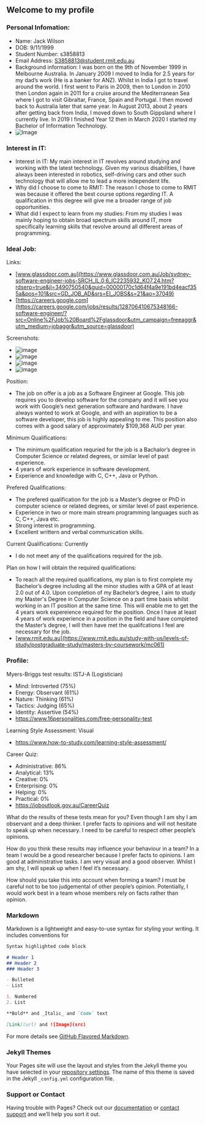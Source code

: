 ## Welcome to my profile

### Personal Infomation:

- Name: Jack Wilson
- DOB: 9/11/1999
- Student Number: s3858813
- Email Address: S3858813@student.rmit.edu.au  
- Background information: I was born on the 9th of November 1999 in Melbourne Australia. In January 2009 I moved to India for 2.5 years for my dad’s work (He is a banker for ANZ). Whilst in India I got to travel around the world. I first went to Paris in 2009, then to London in 2010 then London again in 2011 for a cruise around the Mediterranean Sea where I got to visit Gibraltar, France, Spain and Portugal. I then moved back to Australia later that same year. In August 2013, about 2 years after getting back from India, I moved down to South Gippsland where I currently live. In 2019 I finished Year 12 then in March 2020 I started my Bachelor of Information Technology.
- ![Image](https://github.com/GameMaster1940/My-Profile/blob/master/profile.jpg)

### Interest in IT:

- Interest in IT: My main interest in IT revolves around studying and working with the latest technology. Given my various disabilities, I have always been interested in robotics, self-driving cars and other such technology that will allow me to lead a more independent life.
- Why did I choose to come to RMIT: The reason I chose to come to RMIT was because it offered the best course options regarding IT. A qualification in this degree will give me a broader range of job opportunities.
- What did I expect to learn from my studies: From my studies I was mainly hoping to obtain broad spectrum skills around IT, more specifically learning skills that revolve around all different areas of programming.

### Ideal Job:

Links: 
- [www.glassdoor.com.au](https://www.glassdoor.com.au/Job/sydney-software-engineer-jobs-SRCH_IL.0,6_IC2235932_KO7,24.htm?rdserp=true&jl=3490750540&guid=00000170c1d64f4a9e191bd4eacf355a&pos=101&src=GD_JOB_AD&srs=EI_JOBS&s=21&ao=37049)
- [https://careers.google.com](https://careers.google.com/jobs/results/128706410675348166-software-engineer/?src=Online%2FJob%20Board%2Fglassdoor&utm_campaign=freeaggr&utm_medium=jobaggr&utm_source=glassdoor)

Screenshots:                               
- ![image](https://github.com/GameMaster1940/My-Profile/blob/master/1.png)
- ![image](https://github.com/GameMaster1940/My-Profile/blob/master/2.png)
- ![image](https://github.com/GameMaster1940/My-Profile/blob/master/3.png)
- ![image](https://github.com/GameMaster1940/My-Profile/blob/master/4.png)

Position: 
- The job on offer is a job as a Software Engineer at Google. This job requires you to develop software for the company and it will see you work with Google’s next generation software and hardware. I have always wanted to work at Google, and with an aspiration to be a software developer, this job is highly appealing to me. This position also comes with a good salary of approximately $109,368 AUD per year.

Minimum Qualifications: 
- The minimum qualification requried for the job is a Bachalor’s degree in Computer Science or related degrees, or similar level of past experience. 
- 4 years of work experience in software development.
- Experience and knowledge with C, C++, Java or Python.

Prefered Qualifications: 
- The prefered qualification for the job is a Master’s degree or PhD in computer science or related degrees, or similar level of past experience.
- Experience in two or more main stream programming languages such as C, C++, Java etc.
- Strong interest in programming.
- Excellent writtern and verbal communication skills.
 
Current Qualifications: Currently 
- I do not meet any of the qualifications required for the job.

Plan on how I will obtain the required qualifications: 
- To reach all the required qualifications, my plan is to first complete my Bachelor’s degree including all the minor studies with a GPA of at least 2.0 out of 4.0. Upon completion of my Bachelor’s degree, I aim to study my Master's Degree in Computer Science on a part time basis whilst working in an IT position at the same time. This will enable me to get the 4 years work expereience required for the position. Once I have at least 4 years of work experience in a position in the field and have completed the Master’s degree, I will then have met the qualifcations I feel are necessary for the job. 
- [www.rmit.edu.au](https://www.rmit.edu.au/study-with-us/levels-of-study/postgraduate-study/masters-by-coursework/mc061)

### Profile:

Myers-Briggs test results: ISTJ-A (Logistician)
- Mind: Introverted (75%)
- Energy: Observant (61%)
- Nature: Thinking (61%)
- Tactics: Judging (65%)
- Identity: Assertive (54%)
- https://www.16personalities.com/free-personality-test

Learning Style Assessment: Visual
- https://www.how-to-study.com/learning-style-assessment/

Career Quiz: 
- Administrative: 86%
- Analytical: 13%
- Creative: 0%
- Enterprising: 0%
- Helping: 0%
- Practical: 0%
- https://joboutlook.gov.au/CareerQuiz

What do the results of these tests mean for you? Even though I am shy I am observant and a deep thinker. I prefer facts to opinions and will not hesitate to speak up when necessary. I need to be careful to respect other people’s opinions.

How do you think these results may influence your behaviour in a team? In a team I would be a good researcher because I prefer facts to opinions. I am good at administrative tasks. I am very visual and a good observer. Whilst I am shy, I will speak up when I feel it’s necessary.

How should you take this into account when forming a team? I must be careful not to be too judgemental of other people’s opinion. Potentially, I would work best in a team whose members rely on facts rather than opinion. 



### Markdown

Markdown is a lightweight and easy-to-use syntax for styling your writing. It includes conventions for

```markdown
Syntax highlighted code block

# Header 1
## Header 2
### Header 3

- Bulleted
- List

1. Numbered
2. List

**Bold** and _Italic_ and `Code` text

[Link](url) and ![Image](src)
```

For more details see [GitHub Flavored Markdown](https://guides.github.com/features/mastering-markdown/).

### Jekyll Themes

Your Pages site will use the layout and styles from the Jekyll theme you have selected in your [repository settings](https://github.com/GameMaster1940/My-Profile/settings). The name of this theme is saved in the Jekyll `_config.yml` configuration file.

### Support or Contact

Having trouble with Pages? Check out our [documentation](https://help.github.com/categories/github-pages-basics/) or [contact support](https://github.com/contact) and we’ll help you sort it out.
